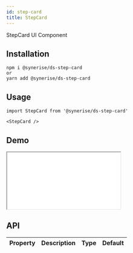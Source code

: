 ```yaml
---
id: step-card
title: StepCard
---
```


StepCard UI Component

## Installation
```
npm i @synerise/ds-step-card
or
yarn add @synerise/ds-step-card
```

## Usage
```
import StepCard from '@synerise/ds-step-card'

<StepCard />

```

## Demo

<iframe src="/storybook-static/iframe.html?id=components-step-card--default"></iframe>

## API

| Property | Description | Type | Default |
| --- | --- | --- | --- |
